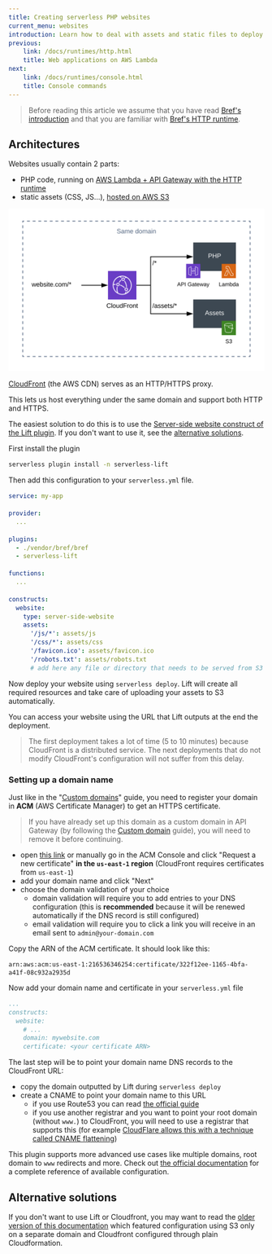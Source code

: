 ```yaml
---
title: Creating serverless PHP websites
current_menu: websites
introduction: Learn how to deal with assets and static files to deploy serverless PHP websites.
previous:
    link: /docs/runtimes/http.html
    title: Web applications on AWS Lambda
next:
    link: /docs/runtimes/console.html
    title: Console commands
---
```


> Before reading this article we assume that you have read [Bref's introduction](/docs/first-steps.md) and that you are familiar with [Bref's HTTP runtime](/docs/runtimes/http.md).

## Architectures

Websites usually contain 2 parts:

- PHP code, running on [AWS Lambda + API Gateway with the HTTP runtime](/docs/runtimes/http.md)
- static assets (CSS, JS…), [hosted on AWS S3](https://docs.aws.amazon.com/AmazonS3/latest/dev/WebsiteHosting.html)

![](websites/same-domain.svg)

[CloudFront](https://aws.amazon.com/cloudfront/) (the AWS CDN) serves as an HTTP/HTTPS proxy.

This lets us host everything under the same domain and support both HTTP and HTTPS.

The easiest solution to do this is to use the
[Server-side website construct of the Lift plugin](https://github.com/getlift/lift/blob/master/docs/server-side-website.md). 
If you don't want to use it, see the [alternative solutions](#alternative-solutions).

First install the plugin

```bash
serverless plugin install -n serverless-lift
```

Then add this configuration to your `serverless.yml` file.

```yaml
service: my-app

provider:
  ...

plugins:
  - ./vendor/bref/bref
  - serverless-lift

functions:
  ...

constructs:
  website:
    type: server-side-website
    assets:
      '/js/*': assets/js
      '/css/*': assets/css
      '/favicon.ico': assets/favicon.ico
      '/robots.txt': assets/robots.txt
      # add here any file or directory that needs to be served from S3
```

Now deploy your website using `serverless deploy`. Lift will create all required resources and take care of 
uploading your assets to S3 automatically.

You can access your website using the URL that Lift outputs at the end the deployment.

> The first deployment takes a lot of time (5 to 10 minutes) because CloudFront is a distributed service. The next deployments that do not modify CloudFront's configuration will not suffer from this delay.

### Setting up a domain name

Just like in the "[Custom domains](/docs/environment/custom-domains.md)" guide, you need to register your domain in **ACM** (AWS Certificate Manager) to get an HTTPS certificate.

> If you have already set up this domain as a custom domain in API Gateway (by following the [Custom domain](/docs/environment/custom-domains.md) guide), you will need to remove it before continuing.

- open [this link](https://console.aws.amazon.com/acm/home?region=us-east-1#/wizard/) or manually go in the ACM Console and click "Request a new certificate" **in the `us-east-1` region** (CloudFront requires certificates from `us-east-1`)
- add your domain name and click "Next"
- choose the domain validation of your choice
    - domain validation will require you to add entries to your DNS configuration (this is **recommended** because it will be renewed automatically if the DNS record is still configured)
    - email validation will require you to click a link you will receive in an email sent to `admin@your-domain.com`

Copy the ARN of the ACM certificate. It should look like this:

```
arn:aws:acm:us-east-1:216536346254:certificate/322f12ee-1165-4bfa-a41f-08c932a2935d
```

Now add your domain name and certificate in your `serverless.yml` file

```yaml
...
constructs:
  website:
    # ...
    domain: mywebsite.com
    certificate: <your certificate ARN>
```

The last step will be to point your domain name DNS records to the CloudFront URL:

- copy the domain outputted by Lift during `serverless deploy`
- create a CNAME to point your domain name to this URL
    - if you use Route53 you can read [the official guide](https://docs.aws.amazon.com/Route53/latest/DeveloperGuide/routing-to-cloudfront-distribution.html)
    - if you use another registrar and you want to point your root domain (without `www.`) to CloudFront, you will need to use a registrar that supports this (for example [CloudFlare allows this with a technique called CNAME flattening](https://support.cloudflare.com/hc/en-us/articles/200169056-Understand-and-configure-CNAME-Flattening))

This plugin supports more advanced use cases like multiple domains, root domain to `www` redirects and more. Check out [the official documentation](https://github.com/getlift/lift/blob/master/docs/server-side-website.md) for a complete reference of available configuration.

## Alternative solutions

If you don't want to use Lift or Cloudfront, you may want to read the [older version of this documentation](https://github.com/brefphp/bref/blob/d1dd690d020cd03f134010db456bb61a6d0ffafb/docs/websites.md#architectures) 
which featured configuration using S3 only on a separate domain and Cloudfront configured through plain Cloudformation.
